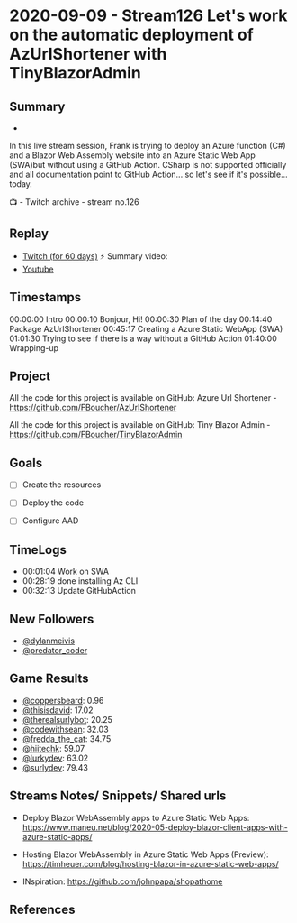 
# 2020-09-09 - Stream126 Let's work on the automatic deployment of AzUrlShortener with TinyBlazorAdmin

## Summary
-

In this live stream session, Frank is trying to deploy an Azure function (C#) and a Blazor Web Assembly website into an Azure Static Web App (SWA)but without using a GitHub Action. CSharp is not supported officially and all documentation point to GitHub Action... so let's see if it's possible... today.

📺 - Twitch archive - stream no.126

## Replay


- [Twitch (for 60 days)](https://www.twitch.tv/videos/)
⚡ Summary video:
- [Youtube](https://youtu.be/3_QuIIzOAoY)


## Timestamps


00:00:00 Intro
00:00:10 Bonjour, Hi!
00:00:30 Plan of the day
00:14:40 Package AzUrlShortener
00:45:17 Creating a Azure Static WebApp (SWA)
01:01:30 Trying to see if there is a way without a GitHub Action
01:40:00 Wrapping-up



Project
-------

All the code for this project is available on GitHub: Azure Url Shortener - https://github.com/FBoucher/AzUrlShortener

All the code for this project is available on GitHub: Tiny Blazor Admin - https://github.com/FBoucher/TinyBlazorAdmin

Goals
-----

- [ ] Create the resources
- [ ] Deploy the code 
- [ ] Configure AAD



## TimeLogs

- 00:01:04 Work on SWA
- 00:28:19 done installing Az CLI
- 00:32:13 Update GitHubAction

## New Followers

- [@dylanmeivis](https://www.twitch.tv/dylanmeivis)
- [@predator_coder](https://www.twitch.tv/predator_coder)

## Game Results

- [@coppersbeard](https://www.twitch.tv/coppersbeard): 0.96
- [@thisisdavid](https://www.twitch.tv/thisisdavid): 17.02
- [@therealsurlybot](https://www.twitch.tv/therealsurlybot): 20.25
- [@codewithsean](https://www.twitch.tv/codewithsean): 32.03
- [@fredda_the_cat](https://www.twitch.tv/fredda_the_cat): 34.75
- [@hiitechk](https://www.twitch.tv/hiitechk): 59.07
- [@lurkydev](https://www.twitch.tv/lurkydev): 63.02
- [@surlydev](https://www.twitch.tv/surlydev): 79.43



Streams Notes/ Snippets/ Shared urls
-----------------------------------

- Deploy Blazor WebAssembly apps to Azure Static Web Apps: https://www.maneu.net/blog/2020-05-deploy-blazor-client-apps-with-azure-static-apps/

- Hosting Blazor WebAssembly in Azure Static Web Apps (Preview): https://timheuer.com/blog/hosting-blazor-in-azure-static-web-apps/

- INspiration: https://github.com/johnpapa/shopathome

References
----------

